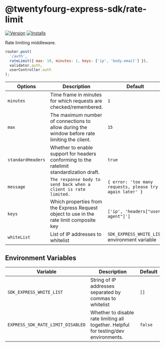 # @twentyfourg-express-sdk/rate-limit

[![Version](https://flat.badgen.net/npm/v/@twentyfourg-express-sdk/rate-limit)](https://github.com/twentyfourg/express-sdk/releases) [![Installs](https://flat.badgen.net/npm/dt/@twentyfourg-express-sdk/rate-limit)](https://www.npmjs.com/package/@twentyfourg-express-sdk/rate-limit)

Rate limiting middleware.

```javascript
router.post(
  '/auth',
  rateLimit({ max: 10, minutes: 1, keys: ['ip', 'body.email'] }),
  validator.auth,
  userController.auth
);
```

| Options           | Description                                                                                   | Default                                                  |
| ----------------- | --------------------------------------------------------------------------------------------- | -------------------------------------------------------- |
| `minutes`         | Time frame in minutes for which requests are checked/remembered.                              | `1`                                                      |
| `max`             | The maximum number of connections to allow during the window before rate limiting the client. | `15`                                                     |
| `standardHeaders` | Whether to enable support for headers conforming to the ratelimit standardization draft.      | `true`                                                   |
| `message`         | `The response body to send back when a client is rate limited.`                               | `{ error: 'too many requests, please try again later' }` |
| `keys`            | Which properties from the Express Request object to use in the rate limit composite key       | `['ip', 'headers["user-agent"]']`                        |
| `whiteList`       | List of IP addresses to whitelist                                                             | `SDK_EXPRESS_WHITE_LIST` environment variable            |

## Environment Variables

| Variable                          | Description                                                                          | Default |
| --------------------------------- | ------------------------------------------------------------------------------------ | ------- |
| `SDK_EXPRESS_WHITE_LIST`          | String of IP addresses separated by commas to whitelist                              | `[]`    |
| `EXPRESS_SDK_RATE_LIMIT_DISABLED` | Whether to disable rate limiting all together. Helpful for testing/dev environments. | `false` |
